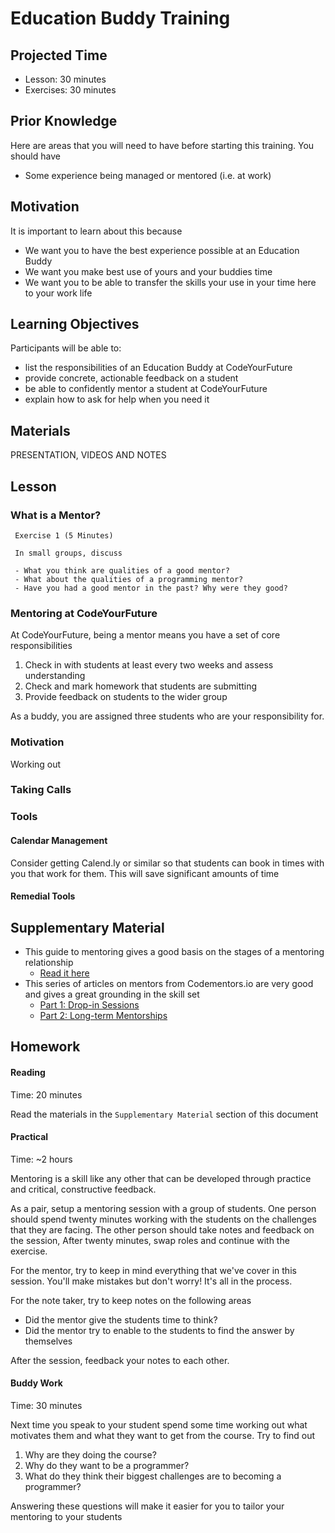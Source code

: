 # Education Buddy Training

## Projected Time

* Lesson: 30 minutes
* Exercises: 30 minutes

## Prior Knowledge

Here are areas that you will need to have before starting this training. You should have

* Some experience being managed or mentored \(i.e. at work\)

## Motivation

It is important to learn about this because

* We want you to have the best experience possible at an Education Buddy
* We want you make best use of yours and your buddies time
* We want you to be able to transfer the skills your use in your time here to your work life

## Learning Objectives

Participants will be able to:

* list the responsibilities of an Education Buddy at CodeYourFuture
* provide concrete, actionable feedback on a student
* be able to confidently mentor a student at CodeYourFuture
* explain how to ask for help when you need it

## Materials

PRESENTATION, VIDEOS AND NOTES

## Lesson

### What is a Mentor?

```text
 Exercise 1 (5 Minutes)
 ​
 In small groups, discuss 
 ​
 - What you think are qualities of a good mentor? 
 - What about the qualities of a programming mentor? 
 - Have you had a good mentor in the past? Why were they good?
```

### Mentoring at CodeYourFuture

At CodeYourFuture, being a mentor means you have a set of core responsibilities

1. Check in with students at least every two weeks and assess understanding
2. Check and mark homework that students are submitting
3. Provide feedback on students to the wider group

As a buddy, you are assigned three students who are your responsibility for.

### Motivation

Working out

### Taking Calls

### Tools

#### Calendar Management

Consider getting Calend.ly or similar so that students can book in times with you that work for them. This will save significant amounts of time

#### Remedial Tools

## Supplementary Material

* This guide to mentoring gives a good basis on the stages of a mentoring relationship
  * [Read it here](https://www.rackham.umich.edu/downloads/more-mentoring-guide-for-mentors.pdf)
* This series of articles on mentors from Codementors.io are very good and gives a great grounding in the skill set
  * [Part 1: Drop-in Sessions](https://www.codementor.io/learn-programming/how-to-be-an-effective-coding-mentor-on-demand-sessions)
  * [Part 2: Long-term Mentorships](https://www.codementor.io/learn-programming/how-to-be-a-good-long-term-code-mentor)

## Homework

#### Reading

Time: 20 minutes

Read the materials in the `Supplementary Material` section of this document

#### Practical

Time: ~2 hours

Mentoring is a skill like any other that can be developed through practice and critical, constructive feedback.

As a pair, setup a mentoring session with a group of students. One person should spend twenty minutes working with the students on the challenges that they are facing. The other person should take notes and feedback on the session, After twenty minutes, swap roles and continue with the exercise.

For the mentor, try to keep in mind everything that we've cover in this session. You'll make mistakes but don't worry! It's all in the process.

For the note taker, try to keep notes on the following areas

* Did the mentor give the students time to think?
* Did the mentor try to enable to the students to find the answer by themselves

After the session, feedback your notes to each other.

#### Buddy Work

Time: 30 minutes

Next time you speak to your student spend some time working out what motivates them and what they want to get from the course. Try to find out

1. Why are they doing the course?
2. Why do they want to be a programmer?
3. What do they think their biggest challenges are to becoming a programmer?

Answering these questions will make it easier for you to tailor your mentoring to your students


